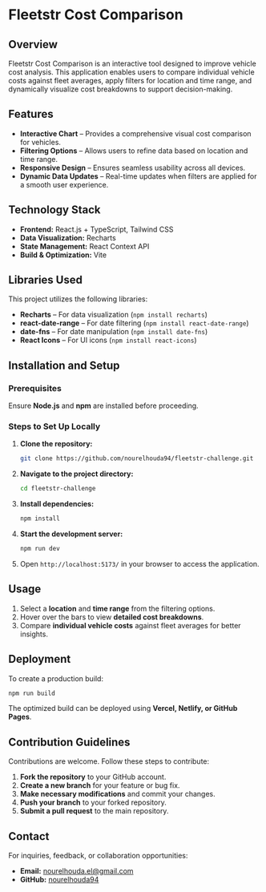 # Fleetstr Cost Comparison

## Overview
Fleetstr Cost Comparison is an interactive tool designed to improve vehicle cost analysis. This application enables users to compare individual vehicle costs against fleet averages, apply filters for location and time range, and dynamically visualize cost breakdowns to support decision-making.

## Features
- **Interactive Chart** – Provides a comprehensive visual cost comparison for vehicles.
- **Filtering Options** – Allows users to refine data based on location and time range.
- **Responsive Design** – Ensures seamless usability across all devices.
- **Dynamic Data Updates** – Real-time updates when filters are applied for a smooth user experience.

## Technology Stack
- **Frontend:** React.js + TypeScript, Tailwind CSS
- **Data Visualization:** Recharts
- **State Management:** React Context API
- **Build & Optimization:** Vite

## Libraries Used
This project utilizes the following libraries:
- **Recharts** – For data visualization (`npm install recharts`)
- **react-date-range** – For date filtering (`npm install react-date-range`)
- **date-fns** – For date manipulation (`npm install date-fns`)
- **React Icons** – For UI icons (`npm install react-icons`)

## Installation and Setup
### Prerequisites
Ensure **Node.js** and **npm** are installed before proceeding.

### Steps to Set Up Locally
1. **Clone the repository:**
   ```sh
   git clone https://github.com/nourelhouda94/fleetstr-challenge.git
   ```
2. **Navigate to the project directory:**
   ```sh
   cd fleetstr-challenge
   ```
3. **Install dependencies:**
   ```sh
   npm install
   ```
4. **Start the development server:**
   ```sh
   npm run dev
   ```
5. Open `http://localhost:5173/` in your browser to access the application.

## Usage
1. Select a **location** and **time range** from the filtering options.
2. Hover over the bars to view **detailed cost breakdowns**.
3. Compare **individual vehicle costs** against fleet averages for better insights.

## Deployment
To create a production build:
```sh
npm run build
```
The optimized build can be deployed using **Vercel, Netlify, or GitHub Pages**.

## Contribution Guidelines
Contributions are welcome. Follow these steps to contribute:
1. **Fork the repository** to your GitHub account.
2. **Create a new branch** for your feature or bug fix.
3. **Make necessary modifications** and commit your changes.
4. **Push your branch** to your forked repository.
5. **Submit a pull request** to the main repository.

## Contact
For inquiries, feedback, or collaboration opportunities:
- **Email:** nourelhouda.el@gmail.com
- **GitHub:** [nourelhouda94](https://github.com/nourelhouda94)

